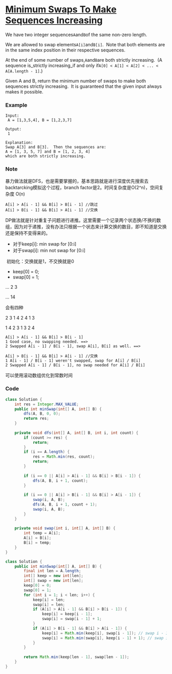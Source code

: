 # [Minimum Swaps To Make Sequences Increasing](https://leetcode.com/problems/minimum-swaps-to-make-sequences-increasing/description/)

We have two integer sequences`A`and`B`of the same non-zero length.

We are allowed to swap elements`A[i]`and`B[i]`.  Note that both elements are in the same index position in their respective sequences.

At the end of some number of swaps,`A`and`B`are both strictly increasing.  \(A sequence is_strictly increasing_if and only if`A[0] < A[1] < A[2] < ... < A[A.length - 1]`.\)

Given A and B, return the minimum number of swaps to make both sequences strictly increasing.  It is guaranteed that the given input always makes it possible.

### Example

```
Input:
 A = [1,3,5,4], B = [1,2,3,7]

Output:
 1

Explanation: 
Swap A[3] and B[3].  Then the sequences are:
A = [1, 3, 5, 7] and B = [1, 2, 3, 4]
which are both strictly increasing.
```

### Note

暴力做法就是DFS，也是需要掌握的，基本思路就是进行深度优先搜索去backtarcking模拟这个过程，branch factor是2。时间复杂度是O\(2^n\)，空间复杂度 O\(n\)

```
A[i] > A[i - 1] && B[i] > B[i - 1] //跳过
A[i] > B[i - 1] && B[i] > A[i - 1] //交换
```

DP做法就是针对重复子问题进行递推。这里需要一个记录两个状态换/不换的数组，因为对于递推，没有办法只根据一个状态来计算交换的数目，即不知道是交换还是保持不变得来的。

* 对于keep\[i\]: min swap for \[0:i\]
* 对于swap\[i\]: min not swap for \[0:i\]

 初始化：交换就是1，不交换就是0

* keep\[0\] = 0;
* swap\[0\] = 1;

... 2 3

... 14

会有四种

2 3      1 4      2 4      1 3

1 4      2 3      1 3      2 4

```
A[i] > A[i - 1] && B[i] > B[i - 1]
1 Good case, no swapping needed. ==>
2 Swapped A[i - 1] / B[i - 1], swap A[i], B[i] as well. ==> 
```

```
A[i] > B[i - 1] && B[i] > A[i - 1] //交换
1 A[i - 1] / B[i - 1] weren't swapped, swap for A[i] / B[i]
2 Swapped A[i - 1] / B[i - 1], no swap needed for A[i] / B[i]
```

可以使用滚动数组优化到常数时间

### Code

```java
class Solution {
    int res = Integer.MAX_VALUE;
    public int minSwap(int[] A, int[] B) {
        dfs(A, B, 0, 0);
        return res;
    }
    
    private void dfs(int[] A, int[] B, int i, int count) {
        if (count >= res) {
            return;
        }
        if (i == A.length) {
            res = Math.min(res, count);
            return;
        }
        
        if (i == 0 || A[i] > A[i - 1] && B[i] > B[i - 1]) {
            dfs(A, B, i + 1, count);
        }
        
        if (i == 0 || A[i] > B[i - 1] && B[i] > A[i - 1]) {
            swap(i, A, B);
            dfs(A, B, i + 1, count + 1);
            swap(i, A, B);
        }
    }
    
    private void swap(int i, int[] A, int[] B) {
        int temp = A[i];
        A[i] = B[i];
        B[i] = temp;
    }
}
```

```java
class Solution {
    public int minSwap(int[] A, int[] B) {
        final int len = A.length;
        int[] keep = new int[len];
        int[] swap = new int[len];
        keep[0] = 0;
        swap[0] = 1;
        for (int i = 1; i < len; i++) {
            keep[i] = len;
            swap[i] = len;
            if (A[i] > A[i - 1] && B[i] > B[i - 1]) {
                keep[i] = keep[i - 1];
                swap[i] = swap[i - 1] + 1;
            }
            if (A[i] > B[i - 1] && B[i] > A[i - 1]) {
                keep[i] = Math.min(keep[i], swap[i - 1]); // swap i - 1
                swap[i] = Math.min(swap[i], keep[i - 1] + 1); // swap i
            }
        }
        
        return Math.min(keep[len - 1], swap[len - 1]);
    }
}
```



